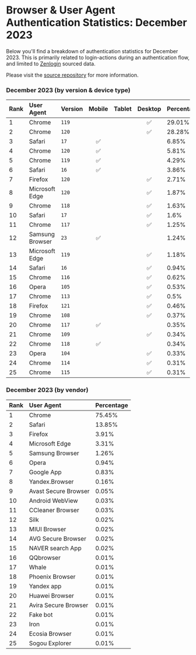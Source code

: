 # Browser & User Agent Authentication Statistics: December 2023

Below you'll find a breakdown of authentication statistics for
December 2023. This is primarily related to login-actions during an
authentication flow, and limited to <a href="https://zenlogin.co"/>Zenlogin</a>
sourced data.

Please visit the
<a href="https://github.com/zenlogin/browser-user-agent-authentication-statistics">source repository</a>
for more information.

### December 2023 (by version & device type)
| Rank | User Agent | Version | Mobile | Tablet | Desktop | Percentage |
| :--- | :--- | :--- | :---: | :---: | :---: | :--- |
| 1 | Chrome | `119` | | | ✅ | 29.01% |
| 2 | Chrome | `120` | | | ✅ | 28.28% |
| 3 | Safari | `17` | ✅ | | | 6.85% |
| 4 | Chrome | `120` | ✅ | | | 5.81% |
| 5 | Chrome | `119` | ✅ | | | 4.29% |
| 6 | Safari | `16` | ✅ | | | 3.86% |
| 7 | Firefox | `120` | | | ✅ | 2.71% |
| 8 | Microsoft Edge | `120` | | | ✅ | 1.87% |
| 9 | Chrome | `118` | | | ✅ | 1.63% |
| 10 | Safari | `17` | | | ✅ | 1.6% |
| 11 | Chrome | `117` | | | ✅ | 1.25% |
| 12 | Samsung Browser | `23` | ✅ | | | 1.24% |
| 13 | Microsoft Edge | `119` | | | ✅ | 1.18% |
| 14 | Safari | `16` | | | ✅ | 0.94% |
| 15 | Chrome | `116` | | | ✅ | 0.62% |
| 16 | Opera | `105` | | | ✅ | 0.53% |
| 17 | Chrome | `113` | | | ✅ | 0.5% |
| 18 | Firefox | `121` | | | ✅ | 0.46% |
| 19 | Chrome | `108` | | | ✅ | 0.37% |
| 20 | Chrome | `117` | ✅ | | | 0.35% |
| 21 | Chrome | `109` | | | ✅ | 0.34% |
| 22 | Chrome | `118` | ✅ | | | 0.34% |
| 23 | Opera | `104` | | | ✅ | 0.33% |
| 24 | Chrome | `114` | | | ✅ | 0.31% |
| 25 | Chrome | `115` | | | ✅ | 0.31% |

### December 2023 (by vendor)
| Rank | User Agent | Percentage |
| :--- | :--- | :--- |
| 1 | Chrome | 75.45% |
| 2 | Safari | 13.85% |
| 3 | Firefox | 3.91% |
| 4 | Microsoft Edge | 3.31% |
| 5 | Samsung Browser | 1.26% |
| 6 | Opera | 0.94% |
| 7 | Google App | 0.83% |
| 8 | Yandex.Browser | 0.16% |
| 9 | Avast Secure Browser | 0.05% |
| 10 | Android WebView | 0.03% |
| 11 | CCleaner Browser | 0.03% |
| 12 | Silk | 0.02% |
| 13 | MIUI Browser | 0.02% |
| 14 | AVG Secure Browser | 0.02% |
| 15 | NAVER search App | 0.02% |
| 16 | QQbrowser | 0.01% |
| 17 | Whale | 0.01% |
| 18 | Phoenix Browser | 0.01% |
| 19 | Yandex app | 0.01% |
| 20 | Huawei Browser | 0.01% |
| 21 | Avira Secure Browser | 0.01% |
| 22 | Fake bot | 0.01% |
| 23 | Iron | 0.01% |
| 24 | Ecosia Browser | 0.01% |
| 25 | Sogou Explorer | 0.01% |
